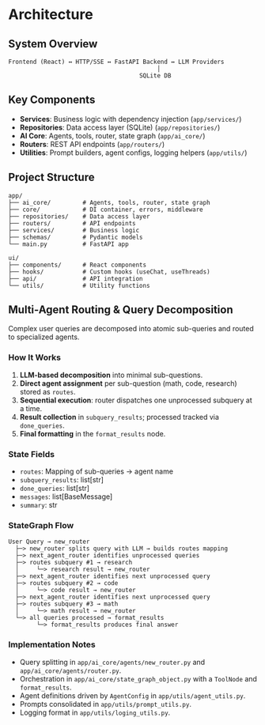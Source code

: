# Architecture

## System Overview
```
Frontend (React) ↔️ HTTP/SSE ↔️ FastAPI Backend ↔️ LLM Providers
                                          │
                                     SQLite DB
```

## Key Components
- **Services**: Business logic with dependency injection (`app/services/`)
- **Repositories**: Data access layer (SQLite) (`app/repositories/`)
- **AI Core**: Agents, tools, router, state graph (`app/ai_core/`)
- **Routers**: REST API endpoints (`app/routers/`)
- **Utilities**: Prompt builders, agent configs, logging helpers (`app/utils/`)

## Project Structure
```
app/
├── ai_core/         # Agents, tools, router, state graph
├── core/            # DI container, errors, middleware
├── repositories/    # Data access layer
├── routers/         # API endpoints
├── services/        # Business logic
├── schemas/         # Pydantic models
└── main.py          # FastAPI app

ui/
├── components/      # React components
├── hooks/           # Custom hooks (useChat, useThreads)
├── api/             # API integration
└── utils/           # Utility functions
```

## Multi-Agent Routing & Query Decomposition

Complex user queries are decomposed into atomic sub-queries and routed to specialized agents.

### How It Works
1. **LLM-based decomposition** into minimal sub-questions.
2. **Direct agent assignment** per sub-question (math, code, research) stored as `routes`.
3. **Sequential execution**: router dispatches one unprocessed subquery at a time.
4. **Result collection** in `subquery_results`; processed tracked via `done_queries`.
5. **Final formatting** in the `format_results` node.

### State Fields
- `routes`: Mapping of sub-queries -> agent name
- `subquery_results`: list[str]
- `done_queries`: list[str]
- `messages`: list[BaseMessage]
- `summary`: str

### StateGraph Flow
```
User Query → new_router
  ├─> new_router splits query with LLM → builds routes mapping
  ├─> next_agent_router identifies unprocessed queries
  ├─> routes subquery #1 → research
  │     └─> research result → new_router
  ├─> next_agent_router identifies next unprocessed query
  ├─> routes subquery #2 → code
  │     └─> code result → new_router
  ├─> next_agent_router identifies next unprocessed query
  ├─> routes subquery #3 → math
  │     └─> math result → new_router
  └─> all queries processed → format_results
        └─> format_results produces final answer
```

### Implementation Notes
- Query splitting in `app/ai_core/agents/new_router.py` and `app/ai_core/agents/router.py`.
- Orchestration in `app/ai_core/state_graph_object.py` with a `ToolNode` and `format_results`.
- Agent definitions driven by `AgentConfig` in `app/utils/agent_utils.py`.
- Prompts consolidated in `app/utils/prompt_utils.py`.
- Logging format in `app/utils/loging_utils.py`.
